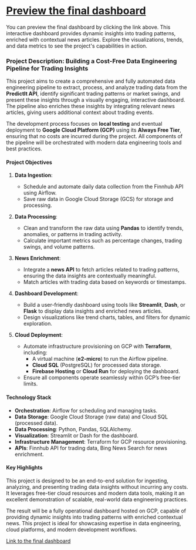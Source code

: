 # [Preview the final dashboard](https://trading-dashboard.odiurdigital.com/)

You can preview the final dashboard by clicking the link above. This interactive dashboard provides dynamic insights into trading patterns, enriched with contextual news articles. Explore the visualizations, trends, and data metrics to see the project's capabilities in action.

### **Project Description: Building a Cost-Free Data Engineering Pipeline for Trading Insights**

This project aims to create a comprehensive and fully automated data engineering pipeline to extract, process, and analyze trading data from the **PredictIt API**, identify significant trading patterns or market swings, and present these insights through a visually engaging, interactive dashboard. The pipeline also enriches these insights by integrating relevant news articles, giving users additional context about trading events.

The development process focuses on **local testing** and eventual deployment to **Google Cloud Platform (GCP)** using its **Always Free Tier**, ensuring that no costs are incurred during the project. All components of the pipeline will be orchestrated with modern data engineering tools and best practices.

#### **Project Objectives**
1. **Data Ingestion**: 
   - Schedule and automate daily data collection from the Finnhub API using Airflow.
   - Save raw data in Google Cloud Storage (GCS) for storage and processing.

2. **Data Processing**:
   - Clean and transform the raw data using **Pandas** to identify trends, anomalies, or patterns in trading activity.
   - Calculate important metrics such as percentage changes, trading swings, and volume patterns.

3. **News Enrichment**:
   - Integrate a **news API** to fetch articles related to trading patterns, ensuring the data insights are contextually meaningful.
   - Match articles with trading data based on keywords or timestamps.

4. **Dashboard Development**:
   - Build a user-friendly dashboard using tools like **Streamlit**, **Dash**, or **Flask** to display data insights and enriched news articles.
   - Design visualizations like trend charts, tables, and filters for dynamic exploration.

5. **Cloud Deployment**:
   - Automate infrastructure provisioning on GCP with **Terraform**, including:
     - A virtual machine (**e2-micro**) to run the Airflow pipeline.
     - **Cloud SQL** (PostgreSQL) for processed data storage.
     - **Firebase Hosting** or **Cloud Run** for deploying the dashboard.
   - Ensure all components operate seamlessly within GCP’s free-tier limits.

#### **Technology Stack**
- **Orchestration**: Airflow for scheduling and managing tasks.
- **Data Storage**: Google Cloud Storage (raw data) and Cloud SQL (processed data).
- **Data Processing**: Python, Pandas, SQLAlchemy.
- **Visualization**: Streamlit or Dash for the dashboard.
- **Infrastructure Management**: Terraform for GCP resource provisioning.
- **APIs**: Finnhub API for trading data, Bing News Search for news enrichment.

#### **Key Highlights**
This project is designed to be an end-to-end solution for ingesting, analyzing, and presenting trading data insights without incurring any costs. It leverages free-tier cloud resources and modern data tools, making it an excellent demonstration of scalable, real-world data engineering practices.

The result will be a fully operational dashboard hosted on GCP, capable of providing dynamic insights into trading patterns with enriched contextual news. This project is ideal for showcasing expertise in data engineering, cloud platforms, and modern development workflows.


[Link to the final dashboard](https://trading-dashboard.odiurdigital.com/)